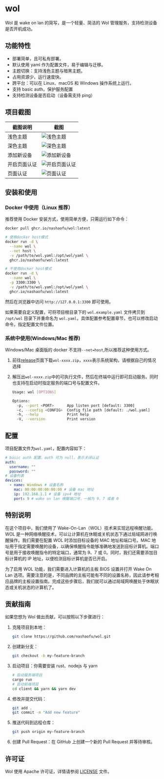 # wol

Wol 是 wake on lan 的简写，是一个轻量、简洁的 Wol 管理服务，支持检测设备是否开机成功。

## 功能特性

- 部署简单，且可私有部署。
- 默认使用 yaml 作为配置文件，易于编辑与迁移。
- 主题切换：支持浅色主题与暗黑主题。
- 占用资源少，运行速度快。
- 跨平台：可以在 Linux、macOS 和 Windows 操作系统上运行。
- 支持 basic auth，保护服务配置
- 支持检测设备是否启动（设备需支持 ping）

## 项目截图

| 截图说明     | 截图                                                    |
| ------------ | ------------------------------------------------------- |
| 浅色主题     | ![浅色主题](resources/screenshots/浅色主题.png)         |
| 深色主题     | ![深色主题](resources/screenshots/深色主题.png)         |
| 添加新设备   | ![添加新设备](resources/screenshots/添加新设备.png)     |
| 开启页面认证 | ![开启页面认证](resources/screenshots/开启页面认证.png) |
| 页面认证     | ![页面认证](resources/screenshots/页面认证.png)         |

## 安装和使用

### Docker 中使用（Linux 推荐）

推荐使用 Docker 安装方式，使用简单方便，只需运行如下命令：

```sh
docker pull ghcr.io/nashaofu/wol:latest

# 使用docker host模式
docker run -d \
  --name wol \
  --net host \
  -v /path/to/wol.yaml:/opt/wol/yaml \
  ghcr.io/nashaofu/wol:latest

# 不使用docker host模式
docker run -d \
  --name wol \
  -p 3300:3300 \
  -v /path/to/wol.yaml:/opt/wol/yaml \
  ghcr.io/nashaofu/wol:latest
```

然后在浏览器中访问 `http://127.0.0.1:3300` 即可使用。

如果需要自定义配置，可将项目根目录下的 `wol.example.yaml` 文件拷贝到 `/opt/wol` 目录下并重命名为 `wol.yaml`，具体配置参考配置章节，也可以修改启动命令，指定配置文件位置。

### 系统中使用(Windows/Mac 推荐)

Windows/Mac 桌面版的 docker 不支持`--net=host`,所以推荐这种使用方式。

1. 前往[release](https://github.com/nashaofu/wol/releases)页面下载`wol-xxxx.zip`，`xxxx`表示系统架构，请根据自己的情况选择
2. 解压出`wol-xxxx.zip`中的可执行文件，然后在终端中运行即可启动服务。同时也支持在启动时指定服务的端口号与配置文件。

   ```bash
   Usage: wol [OPTIONS]

   Options:
     -p, --port <PORT>      App listen port [default: 3300]
     -c, --config <CONFIG>  Config file path [default: ./wol.yaml]
     -h, --help             Print help
     -V, --version          Print version
   ```

## 配置

项目配置文件为`wol.yaml`，配置内容如下：

```yaml
# basic auth 配置，auth 可为 null，表示关闭认证
auth:
  username: ""
  password: ""
# 设备列表
devices:
  - name: Windows # 设备名称
    mac: 00:00:00:00:00:00 # 设备 mac 地址
    ip: 192.168.1.1 # 设备 ipv4 地址
    port: 9 # wake on lan 唤醒端口号，一般为 9、7 或者 0
```

## 特别说明

在这个项目中，我们使用了 Wake-On-Lan（WOL）技术来实现远程唤醒功能。WOL 是一种网络唤醒技术，可以让计算机在休眠或关机状态下通过局域网进行唤醒操作。我们需要在配置 WOL 时添加目标设备的 MAC 地址和端口号。MAC 地址用于指定需要唤醒的设备，以确保唤醒指令能够准确地发送到目标计算机。端口号是用于接收唤醒指令的特定端口，通常为 9、7 或 0。同时，我们还需要添加目标计算机的 IP 地址，以便检测目标计算机是否已开启。

为了启用 WOL 功能，我们需要进入计算机的主板 BIOS 设置并打开 Wake On Lan 选项。需要注意的是，不同品牌的主板可能有不同的设置名称，因此请参考相应品牌的主板设置指南。完成这些步骤后，我们就可以通过局域网唤醒处于休眠状态或关机状态的计算机了。

## 贡献指南

如果您想为 Wol 做出贡献，可以按照以下步骤进行：

1. 克隆项目到本地：

   ```sh
   git clone https://github.com/nashaofu/wol.git
   ```

2. 创建新分支：

   ```sh
   git checkout -b my-feature-branch
   ```

3. 启动项目：你需要安装 rust、nodejs 与 yarn

   ```sh
   # 启动服务端项目
   cargo run
   # 启动前端项目
   cd client && yarn && yarn dev
   ```

4. 修改并提交代码：

   ```sh
   git add .
   git commit -m "Add new feature"
   ```

5. 推送代码到远程仓库：

   ```sh
   git push origin my-feature-branch
   ```

6. 创建 Pull Request：在 GitHub 上创建一个新的 Pull Request 并等待审核。

## 许可证

Wol 使用 Apache 许可证，详情请参阅 [LICENSE](LICENSE) 文件。

